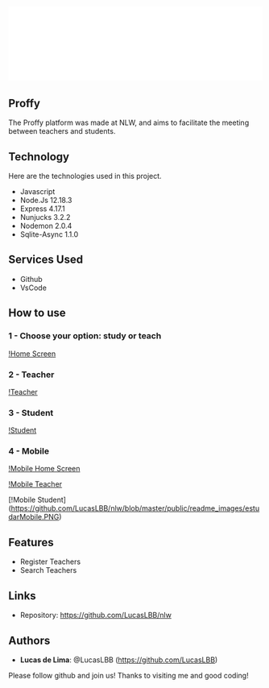 ![Logo of the project](https://github.com/LucasLBB/nlw/blob/master/public/readme_images/logo.svg)
 
## Proffy
 
The Proffy platform was made at NLW,
and aims to facilitate the meeting between
teachers and students.
 
 
## Technology 
 
Here are the technologies used in this project.
 
* Javascript
* Node.Js 12.18.3
* Express 4.17.1
* Nunjucks 3.2.2
* Nodemon 2.0.4
* Sqlite-Async 1.1.0

 
 
## Services Used
 
* Github
* VsCode

 
## How to use
 
### 1 - Choose your option: study or teach
[!Home Screen](https://github.com/LucasLBB/nlw/blob/master/public/readme_images/principal.PNG)
 

### 2 - Teacher
[!Teacher](https://github.com/LucasLBB/nlw/blob/master/public/readme_images/proffys.PNG)


### 3 - Student
[!Student](https://github.com/LucasLBB/nlw/blob/master/public/readme_images/estudar.PNG) 


### 4 - Mobile

[!Mobile Home Screen](https://github.com/LucasLBB/nlw/blob/master/public/readme_images/principalMobile.PNG)

[!Mobile Teacher](https://github.com/LucasLBB/nlw/blob/master/public/readme_images/proffysMobile.PNG)

[!Mobile Student] (https://github.com/LucasLBB/nlw/blob/master/public/readme_images/estudarMobile.PNG)


## Features
 
   - Register Teachers
   - Search Teachers
 
## Links
 
  - Repository: https://github.com/LucasLBB/nlw

 
## Authors
 
* **Lucas de Lima**: @LucasLBB (https://github.com/LucasLBB)
 
 
Please follow github and join us!
Thanks to visiting me and good coding!
